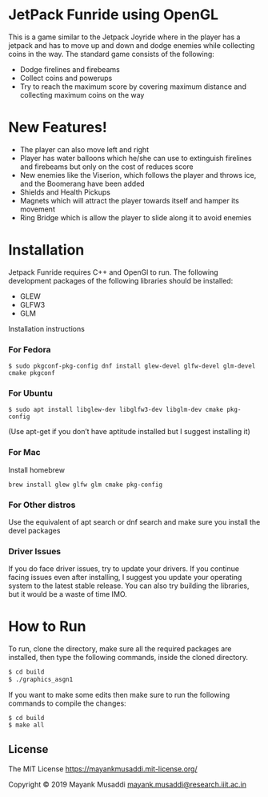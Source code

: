 # JetPack Funride using OpenGL

This is a game similar to the Jetpack Joyride where in the player has a jetpack and has to move up and down and dodge enemies while collecting coins in the way. The standard game consists of the following:
  - Dodge firelines and firebeams
  - Collect coins and powerups
  - Try to reach the maximum score by covering maximum distance and collecting maximum coins on the way

# New Features!

  - The player can also move left and right
  - Player has water balloons which he/she can use to extinguish firelines and firebeams but only on the cost of reduces score
  - New enemies like the Viserion, which follows the player and throws ice, and the Boomerang have been added
  - Shields and Health Pickups
  - Magnets which will attract the player towards itself and hamper its movement
  - Ring Bridge which is allow the player to slide along it to avoid enemies

# Installation

Jetpack Funride requires C++ and OpenGl to run.
The following development packages of the following libraries should be installed:
 - GLEW
 - GLFW3
 - GLM

Installation instructions
### For Fedora
```
$ sudo pkgconf-pkg-config dnf install glew-devel glfw-devel glm-devel cmake pkgconf 
```
### For Ubuntu
```
$ sudo apt install libglew-dev libglfw3-dev libglm-dev cmake pkg-config
```
(Use apt-get if you don’t have aptitude installed but I suggest installing it)
### For Mac
Install homebrew
```
brew install glew glfw glm cmake pkg-config
```
### For Other distros
Use the equivalent of apt search or dnf search and make sure you install the devel packages
### Driver Issues
If you do face driver issues, try to update your drivers. If you continue facing issues even after installing, I suggest you update your operating system to the latest stable release. You can also try building the libraries, but it would be a waste of time IMO.

# How to Run

To run, clone the directory, make sure all the required packages are installed, then type the following commands, inside the cloned directory.

```sh
$ cd build
$ ./graphics_asgn1
```
If you want to make some edits then make sure to run the following commands to compile the changes:
```
$ cd build
$ make all
```

License
-------
The MIT License https://mayankmusaddi.mit-license.org/

Copyright &copy; 2019 Mayank Musaddi <mayank.musaddi@research.iiit.ac.in>
